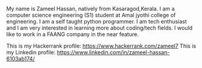 My name is Zameel Hassan, natively from Kasaragod,Kerala. 
I am a computer science engineering (S1) student at Amal jyothi college of engineering.
I am a self taught python programmer. I am tech enthusiast and I am very interested in learning more about coding/tech fields.
I would like to work in a FAANG company in the near feature.

This is my Hackerrank profile: https://www.hackerrank.com/zameel7
This is my Linkedin profile: https://www.linkedin.com/in/zameel-hassan-6103ab174/
